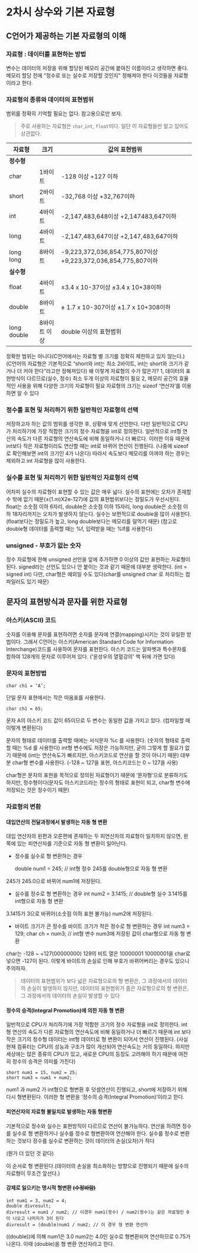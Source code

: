 # 2차시 상수와 기본 자료형

## C언어가 제공하는 기본 자료형의 이해

### 자료형 : 데이터를 표현하는 방법
변수는 데이터의 저장을 위해 할당된 메모리 공간에 붙여진 이름이라고 생각하면 좋다.  
메모리 할당 전에 “정수로 또는 실수로 저장할 것인지" 정해져야 한다 이것들을 자료형이라고 한다.

### 자료형의 종류와 데이터의 표현범위

범위를 정확히 기억할 필요는 없다. 참고용으로만 보자.

> 주로 사용하는 자료형은 `char`,`int`, `float`이다. 일단 이 자료형들만 알고 있어도 상관없다.

| 자료형      | 크기         | 값의 표현범위 |
| ---         | ---          | --- |
| **정수형**  |              |         |
| char        | 1바이트      | -128 이상 +127 이하 |
| short       | 2바이트      | -32,768 이상 +32,767이하 |
| int         | 4바이트      | -2,147,483,648이상 +2,147483,647이하 |
| long        | 4바이트      | -2,147,483,647이상 +2,147,483,647이하 |
| long long   | 8바이트      | -9,223,372,036,854,775,807이상 +9,223,372,036,854,775,807이하 |
| **실수형**  |              ||
| float       | 4바이트      | ±3.4 x 10-37이상 ±3.4 x 10+38이하 |
| double      | 8바이트      | ± 1.7 x 10-307이상 ±1.7 x 10+308이하 |
| long double | 8바이트 이상 | double 이상의 표현범위 |

정확한 범위는 아니다(C언어에서는 자료형 별 크기를 정확히 제한하고 있지 않는다.)
(C언어의 자료형은 기본적으로 “short와 int는 최소 2바이트, int는 short와 크기가 같거나 더 커야 한다”라고만 정해져있다)
왜 이렇게 자료형의 수가 많은가?
    1, 데이터의 표현방식이 다르므로(실수, 정수) 최소 두개 이상의 자료형이 필요
    2, 메모리 공간의 효율적인 사용을 위해 다양한 크기의 자료형이 필요
자료형의 크기는 sizeof ‘연산자’를 이용하면 알 수 있다

### 정수를 표현 및 처리하기 위한 일반적인 자료형의 선택

저장하고자 하는 값의 범위를 생각한 후, 상황에 맞게 선언한다. 다만 일반적으로 CPU가 처리하기에 가장 적합한 크기의 정수 자료형을 int로 정의한다. 일반적으로 int형 연산의 속도가 다른 자료형의 연산속도에 비해 동일하거나 더 빠르다. 이러한 이유 때문에 int보다 작은 자료형이라도 연산할 때는 int로 바뀌어 연산이 진행된다. (나중에 sizeof로 확인해보면 int의 크기인 4가 나온다) 따라서 속도보다 메모리를 아껴야 하는 경우는 제외하고 int 자료형을 많이 사용한다. 

### 실수를 표현 및 처리하기 위한 일반적인 자료형의 선택

어차피 실수의 자료형이 표현할 수 있는 값은 매우 넓다. 실수의 표현에는 오차가 존재할 수 밖에 없기 때문(±(1.m)X2e-127)에 값의 표현범위보다는 정밀도가 우선시된다. float는 소숫점 이하 6자리, double은 소숫점 이하 15자리, long double은 소숫점 이하 18자리까지는 오차가 발생하지 않는다. 실수는 보편적으로 double을 많이 사용한다. (float보다는 정밀도가 높고, long double보다는 메모리를 덜먹기 때문) (참고로 double형 데이터를 출력할 때는 %f, 입력받을 때는 %lf를 사용한다)

### unsigned - 부호가 없는 숫자
  
정수 자료형에 한해 unsigned 선언을 앞에 추가하면 0 이상의 값만 표현하는 자료형이 된다. signed라는 선언도 있으나 안 붙이는 것과 같기 때문에 대부분 생략한다. (int = signed int) 다만, char형은 예외일 수도 있다(char를 unsigned char 로 처리하는 컴파일러도 있기 때문)

## 문자의 표현방식과 문자를 위한 자료형

### 아스키(ASCII) 코드

숫자를 이용해 문자를 표현하려면 숫자를 문자에 연결(mapping)시키는 것이 유일한 방법이다. 그래서 C언어는 아스키(American Standard Code for Information Interchange)코드를 사용하여 문자를 표현한다. 아스키 코드는 알파벳과 특수문자를 합하여 128개의 문자로 이루어져 있다. ('윤성우의 열혈강의' 책 뒤에 가면 있다)

### 문자의 표현방법

    char ch1 = ‘A’;
단일 문자 표현에서는 작은 따옴표를 사용한다.

    char ch1 = 65;
문자 A의 아스키 코드 값이 65이므로 두 변수는 동일한 값을 가지고 있다. (컴파일할 때 이렇게 변환된다)

문자의 형태로 데이터를 출력할 때에는 서식문자 %c 를 사용한다. (숫자의 형태로 출력할 때는 %d 를 사용한다) int형 변수에도 저장은 가능하지만, 굳이 그렇게 할 필요가 없기 때문에 (int는 연산속도가 빠르지만, 아스키코드로 연산을 할 것이 아니기 때문) 대부분 char형 변수를 사용한다. (-128 ~ 127을 표현, 아스키코드는 0 ~ 127을 사용)

char형은 문자의 표현을 목적으로 정의된 자료형이기 때문에 ‘문자형’으로 분류하기도 하지만, 정수형이다(문자도 아스키코드라는 정수의 형태로 표현이 되고, char형 변수에 저장되는 것은 정수이기 때문)

### 자료형의 변환

#### 대입연산의 전달과정에서 발생하는 자동 형 변환 
대입 연산자의 왼편과 오른편에 존재하는 두 피연산자의 자료형이 일치하지 않으면, 왼쪽에 있는 피연산자를 기준으로 자동 형 변환이 일어난다.

* 정수를 실수로 형 변환하는 경우

    double num1 = 245; // int형 정수 245를 double형으로 자동 형 변환

245가 245.0으로 바뀌어 num1에 저장된다.

* 실수를 정수로 형 변환하는 경우
    int num2 = 3.1415; // double형 실수 3.1415를 int형으로 자동 형 변환
    
3.1415가 3으로 바뀌어(소숫점 이하 표현 불가능) num2에 저장된다.

* 바이트 크기가 큰 정수를 바이트 크기가 작은 정수로 형 변환하는 경우
    int num3 = 129;
    char ch = num3; // int형 변수 num3에 저장된 값이 char형으로 자동 형 변환

char는 -128 ~ +127(00000000)
129의 비트 열은 10000001
10000001을 char로 넣으면 -127이 된다.
이렇게 바이트의 손실로 인해 부호가 바뀌어버리는 경우도 있으니 주의하자.

> 데이터의 표현범위가 보다 넓은 자료형으로의 형 변환은, 그 과정에서의 데이터의 손실이 발생하지 않지만, 
> 데이터의 표현범위가 좁은 자료형으로의 형 변환은, 그 과정에서의 데이터의 손실이 발생할 수 있다

#### 정수의 승격(Integral Promotion)에 의한 자동 형 변환

일반적으로 CPU가 처리하기에 가장 적합한 크기의 정수 자료형을 int로 정의한다. int형 연산의 속도가 다른 자료형의 연산속도에 비해 동일하거나 더 빠르기 때문에 int 보다 작은 크기의 정수형 데이터는 int형 데이터로 형 변환이 되어서 연산이 진행된다. (사실 현재 컴퓨터는 CPU의 성능과 구조가 많이 개선되어 연산속도는 거의 동일하다. 하지만 세상에는 많은 종류의 CPU가 있고, 새로운 CPU의 등장도 고려해야 하기 때문에 여전히 정수의 승격은 의미를 가진다)

    short num1 = 15, num2 = 25;
    short num3 = num1 + num2; 

num1 과 num2 가 int형으로 형변환 후 덧셈연산이 진행되고, short에 저장하기 위해 다시 형변환된다. 이러한 형 변환을 ‘정수의 승격(Integral Promotion)’이라고 한다.

#### 피연산자의 자료형 불일치로 발생하는 자동 형변환
기본적으로 정수와 실수는 표현방직이 다르므로 연산이 불가능하다. 연산을 하려면 정수를 실수로 형 변환하거나 실수를 정수로 형변환하여 연산해야 한다. 실수를 정수로 변환하는 것보다 정수를 실수로 변환하는 것이 데이터의 손실(오차)가 적다

(뭔가 더 있던 것 같다)

이 순서로 형 변환된다.(데이터의 손실을 최소화하는 방향으로 진행되기 때문에 실수의 자료형이 무조건 앞선다.)


#### 강제로 일으키는 명시적 형변환 ~~(수정바람)~~
    int num1 = 3, num2 = 4;
    double divresult;
    divresult = num1 / num2; // 이경우 num1(정수) / num2(정수)는 같은 자료형인 0이 나오고 나머지가 3이 된다
    divresult = (double)num1 / num2; // 이 경우 형 변환 연산자
    
((double))에 의해 num1은 3.0 num2는 4.0인 실수로 형변환되어 연산하므로 0.75가 나온다. 이때 (double)을 형 변환 연산자라고 한다.

